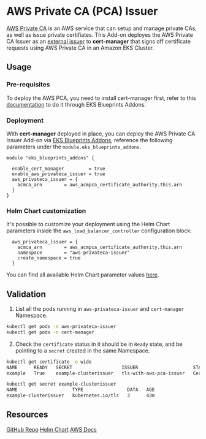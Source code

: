 # AWS Private CA (PCA) Issuer

[AWS Private CA](https://aws.amazon.com/private-ca/) is an AWS service that can setup and manage private CAs, as well as issue private certifiates. This Add-on deployes the AWS Private CA Issuer as an [external issuer](https://cert-manager.io/docs/configuration/external/) to **cert-manager** that signs off certificate requests using AWS Private CA in an Amazon EKS Cluster.

## Usage

### Pre-requisites

To deploy the AWS PCA, you need to install cert-manager first, refer to this [documentation](https://github.com/aws-ia/terraform-aws-eks-blueprints-addons/docs/cert-manager.md) to do it through EKS Blueprints Addons.

### Deployment

With **cert-manager** deployed in place, you can deploy the AWS Private CA Issuer Add-on via [EKS Blueprints Addons](https://github.com/aws-ia/terraform-aws-eks-blueprints-addons), reference the following parameters under the `module.eks_blueprints_addons`.

```hcl
module "eks_blueprints_addons" {

  enable_cert_manager         = true
  enable_aws_privateca_issuer = true
  aws_privateca_issuer = {
    acmca_arn        = aws_acmpca_certificate_authority.this.arn
  }
}
```

### Helm Chart customization

It's possible to customize your deployment using the Helm Chart parameters inside the `aws_load_balancer_controller` configuration block:

```hcl
  aws_privateca_issuer = {
    acmca_arn        = aws_acmpca_certificate_authority.this.arn
    namespace        = "aws-privateca-issuer"
    create_namespace = true
  }
```

You can find all available Helm Chart parameter values [here](https://github.com/cert-manager/aws-privateca-issuer/blob/main/charts/aws-pca-issuer/values.yaml).

## Validation

1. List all the pods running in `aws-privateca-issuer` and `cert-manager` Namespace.

```sh
kubectl get pods -n aws-privateca-issuer
kubectl get pods -n cert-manager
```

2. Check the `certificate` status in it should be in `Ready` state, and be pointing to a `secret` created in the same Namespace.

```sh
kubectl get certificate -o wide
NAME      READY   SECRET                  ISSUER                    STATUS                                          AGE
example   True    example-clusterissuer   tls-with-aws-pca-issuer   Certificate is up to date and has not expired   41m

kubectl get secret example-clusterissuer
NAME                    TYPE                DATA   AGE
example-clusterissuer   kubernetes.io/tls   3      43m
```

## Resources

[GitHub Repo](https://github.com/cert-manager/aws-privateca-issuer)
[Helm Chart](https://github.com/cert-manager/aws-privateca-issuer/tree/main/charts/aws-pca-issuer)
[AWS Docs](https://docs.aws.amazon.com/privateca/latest/userguide/PcaKubernetes.html)
